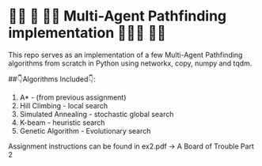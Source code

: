 # :running_man: :running: :running_man: Multi-Agent Pathfinding implementation :running_man::running: :running_man:

This repo serves as an implementation of a few Multi-Agent Pathfinding algorithms from scratch in Python using networkx, copy, numpy and tqdm.

##:point_down:Algorithms Included:point_down::

1. A* - (from previous assignment)
2. Hill Climbing - local search
3. Simulated Annealing - stochastic global search 
4. K-beam - heuristic search
5. Genetic Algorithm - Evolutionary search


Assignment instructions can be found in ex2.pdf -> A Board of Trouble Part 2